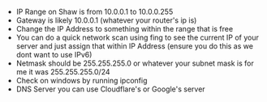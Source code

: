 - IP Range on Shaw is from 10.0.0.1 to 10.0.0.255
- Gateway is likely 10.0.0.1 (whatever your router's ip is)
- Change the IP Address to something within the range that is free
- You can do a quick network scan using fing to see the current IP of your server and just assign that within IP Address (ensure you do this as we dont want to use IPv6)
- Netmask should be 255.255.255.0 or whatever your subnet mask is for me it was 255.255.255.0/24
- Check on windows by running ipconfig
- DNS Server you can use Cloudflare's or Google's server
